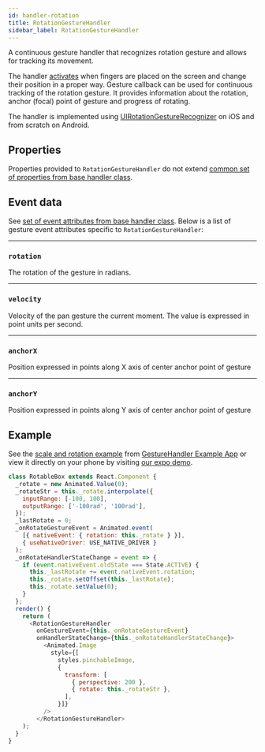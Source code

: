 ```yaml
---
id: handler-rotation
title: RotationGestureHandler
sidebar_label: RotationGestureHandler
---
```


A continuous gesture handler that recognizes rotation gesture and allows for tracking its movement.

The handler [activates](state.md#active) when fingers are placed on the screen and change their position in a proper way. 
Gesture callback can be used for continuous tracking of the rotation gesture. It provides information about the rotation, anchor (focal) point of gesture and progress of rotating.


The handler is implemented using [UIRotationGestureRecognizer](https://developer.apple.com/documentation/uikit/uirotationgesturerecognizer) on iOS and from scratch on Android.

## Properties
Properties provided to `RotationGestureHandler`  do not extend [common set of properties from base handler class](handler-common.md#properties).

## Event data
See [set of event attributes from base handler class](handler-common.md#event-data). Below is a list of gesture event attributes specific to `RotationGestureHandler`:

---
### `rotation`
The rotation of the gesture in radians.

---
### `velocity`
Velocity of the pan gesture the current moment. The value is expressed in point units per second.

---
### `anchorX`
Position expressed in points along X axis of center anchor point of gesture 

---
### `anchorY`
Position expressed in points along Y axis of center anchor point of gesture  

## Example

See the [scale and rotation example](https://github.com/software-mansion/react-native-gesture-handler/blob/master/Example/scaleAndRotate/index.js) from [GestureHandler Example App](example) or view it directly on your phone by visiting [our expo demo](https://expo.io/@sauzy3450/react-native-gesture-handler-demo).

```js
class RotableBox extends React.Component {
  _rotate = new Animated.Value(0);
  _rotateStr = this._rotate.interpolate({
    inputRange: [-100, 100],
    outputRange: ['-100rad', '100rad'],
  });
  _lastRotate = 0;
  _onRotateGestureEvent = Animated.event(
    [{ nativeEvent: { rotation: this._rotate } }],
    { useNativeDriver: USE_NATIVE_DRIVER }
  );
  _onRotateHandlerStateChange = event => {
    if (event.nativeEvent.oldState === State.ACTIVE) {
      this._lastRotate += event.nativeEvent.rotation;
      this._rotate.setOffset(this._lastRotate);
      this._rotate.setValue(0);
    }
  };
  render() {
    return (
      <RotationGestureHandler
        onGestureEvent={this._onRotateGestureEvent}
        onHandlerStateChange={this._onRotateHandlerStateChange}>
          <Animated.Image
            style={[
              styles.pinchableImage,
              {
                transform: [
                  { perspective: 200 },
                  { rotate: this._rotateStr },
                ],
              }]}
          />
        </RotationGestureHandler>
    );
  }
}

```
